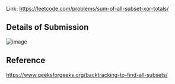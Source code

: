 Link: https://leetcode.com/problems/sum-of-all-subset-xor-totals/
## Details of Submission
![image](https://github.com/mgalang229/LeetCode-Sum-of-All-Subset-XOR-Totals/assets/51401355/010cb95b-bb24-446d-9b87-ee0a081980b9)
## Reference
https://www.geeksforgeeks.org/backtracking-to-find-all-subsets/
